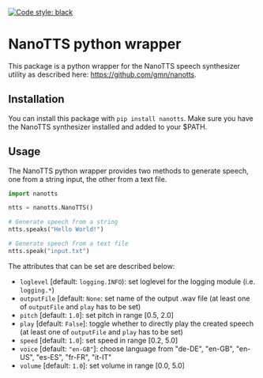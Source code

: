 [![Code style: black](https://img.shields.io/badge/code%20style-black-000000.svg)](https://github.com/psf/black)

# NanoTTS python wrapper

This package is a python wrapper for the NanoTTS speech synthesizer utility as described here: https://github.com/gmn/nanotts.

## Installation

You can install this package with `pip install nanotts`.
Make sure you have the NanoTTS synthesizer installed and added to your $PATH.

## Usage

The NanoTTS python wrapper provides two methods to generate speech, one from a string input, the other from a text file.

```python
import nanotts

ntts = nanotts.NanoTTS()

# Generate speech from a string
ntts.speaks("Hello World!")

# Generate speech from a text file
ntts.speak("input.txt")
```

The attributes that can be set are described below:

* `loglevel` [default: `logging.INFO`): set loglevel for the logging module (i.e. `logging.*`)
* `outputFile` [default: `None`: set name of the output .wav file (at least one of `outputFile` and `play` has to be set)
* `pitch` [default: `1.0`]: set pitch in range [0.5, 2.0]
* `play` [default: `False`]: toggle whether to directly play the created speech (at least one of `outputFile` and `play` has to be set)
* `speed` [default: `1.0`]: set speed in range [0.2, 5.0]
* `voice` [default: `"en-GB"`]: choose language from "de-DE", "en-GB", "en-US", "es-ES", "fr-FR", "it-IT"
* `volume` [default: `1.0`]: set volume in range [0.0, 5.0]

